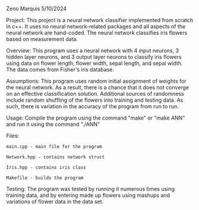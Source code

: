 Zeno Marquis
5/10/2024

Project:
This project is a neural network classifier implemented from scratch in c++. It uses
no neural network-related packages and all aspects of the neural network are
hand-coded. The neural network classifies iris flowers based on measurement data.

Overview:
    This program uses a neural network with 4 input neurons, 3 hidden layer
    neurons, and 3 output layer neurons to classify iris flowers using
    data on flower length, flower width, sepal length, and sepal width. The data
    comes from Fisher's iris database.

Assumptions:
    This program uses random initial assignment of weights for the neural
    network. As a result, there is a chance that it does not converge on an
    effective classification solution. Additional sources of randomness include
    random shuffling of the flowers into training and testing data. As such,
    there is variation in the accuracy of the program from run to run.

Usage:
    Compile the program using the command "make" or "make ANN" and run it using
    the command "./ANN"


Files:
   
    main.cpp - main file for the program

    Network.hpp - contains network struct

    Iris.hpp - contains iris class

    Makefile - builds the program


Testing:
    The program was tested by running it numerous times using training data,
    and by entering made up flowers using mashups and variations of flower
    data in the data set.




